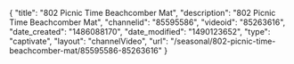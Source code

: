 {
    "title": "802 Picnic Time Beachcomber Mat",
    "description": "802 Picnic Time Beachcomber Mat",
    "channelid": "85595586",
    "videoid": "85263616",
    "date_created": "1486088170",
    "date_modified": "1490123652",
    "type": "captivate",
    "layout": "channelVideo",
    "url": "\/seasonal\/802-picnic-time-beachcomber-mat\/85595586-85263616"
}